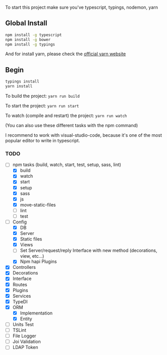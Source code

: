 To start this project make sure you've typescript, typings, nodemon, yarn

## Global Install

```bash
npm install -g typescript
npm install -g bower
npm install -g typings
```

And for install yarn, please check the [official yarn website]

## Begin

```bash
typings install
yarn install
```

To build the project: ```yarn run build```

To start the project: ``` yarn run start ```

To watch (compile and restart) the project: ``` yarn run watch ```

(You can also use these different tasks with the npm command)

I recommend to work with visual-studio-code, because it's one of the most popular editor to write in typescript.

### TODO
- [ ] npm tasks (build, watch, start, test, setup, sass, lint)
    - [x] build
    - [x] watch
    - [x] start
    - [x] setup
    - [x] sass
    - [x] js
    - [x] move-static-files
    - [ ] lint
    - [ ] test
- [ ] Config
    - [x] DB
    - [x] Server
    - [x] Static files
    - [x] Views
    - [ ] Set Server/request/reply Interface with new method (decorations, view, etc...)
    - [x] Npm hapi Plugins
- [x] Controllers
- [x] Decorations
- [x] Interface
- [x] Routes
- [x] Plugins
- [x] Services
- [x] TypeDI
- [x] ORM
    - [x] Implementation
    - [x] Entity
- [ ] Units Test
- [ ] TSLint
- [ ] File Logger
- [ ] Joi Validation
- [ ] LDAP Token

[official yarn website]: https://yarnpkg.com/fr/docs/install#linux-tab